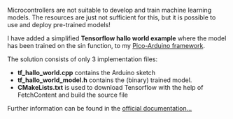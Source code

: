 
Microcontrollers are not suitable to develop and train machine learning models. The resources are just not sufficient for this, but it is possible to use and deploy pre-trained models!

I have added a simplified __Tensorflow hallo world example__ where the model has been trained on the sin function, 
to my [Pico-Arduino framework](https://github.com/pschatzmann/pico-arduino).

The solution consists of only 3 implementation files:

- __tf_hallo_world.cpp__ contains the Arduino sketch
- __tf_hallo_world_model.h__ contains the (binary) trained model.
- __CMakeLists.txt__ is used to download Tensorflow with the help of FetchContent and build the source file

Further information can be found in the [official documentation...](https://www.tensorflow.org/lite/microcontrollers)
